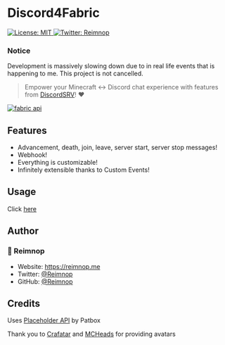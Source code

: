 <h1>Discord4Fabric</h1>
<p>
  <a href="#" target="_blank">
    <img alt="License: MIT" src="https://img.shields.io/badge/License-MIT-yellow.svg" />
  </a>
  <a href="https://twitter.com/Reimnop" target="_blank">
    <img alt="Twitter: Reimnop" src="https://img.shields.io/twitter/follow/Reimnop.svg?style=social" />
  </a>
</p>

### Notice

Development is massively slowing down due to in real life events that is happening to me. This project is not cancelled. 

> Empower your Minecraft <-> Discord chat experience with features from [DiscordSRV](https://www.spigotmc.org/resources/discordsrv.18494/)! ❤️

[![fabric api](https://i.imgur.com/Ol1Tcf8.png "Fabric API")](https://www.curseforge.com/minecraft/mc-mods/fabric-api)

## Features

- Advancement, death, join, leave, server start, server stop messages!
- Webhook!
- Everything is customizable!
- Infinitely extensible thanks to Custom Events!

## Usage

Click [here](USAGE.md)

## Author

### 👤 Reimnop

* Website: https://reimnop.me
* Twitter: [@Reimnop](https://twitter.com/Reimnop)
* GitHub: [@Reimnop](https://github.com/Reimnop)

## Credits

Uses [Placeholder API](https://github.com/Patbox/TextPlaceholderAPI) by Patbox

Thank you to [Crafatar](https://crafatar.com/) and [MCHeads](https://mc-heads.net) for providing avatars
